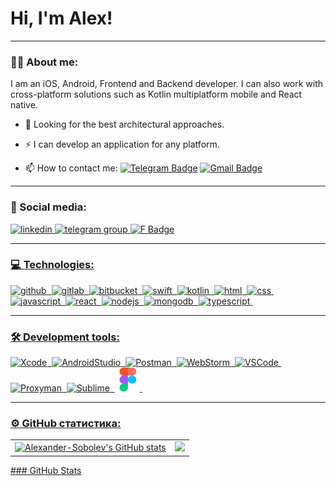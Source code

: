 # Hi, I'm Alex!

---

### :man_technologist: About me:

I am an iOS, Android, Frontend and Backend developer. I can also work with cross-platform solutions such as Kotlin multiplatform mobile and React native.

- :telescope: Looking for the best architectural approaches.

- :zap: I can develop an application for any platform.

- :mailbox: How to contact me: [![Telegram Badge](https://img.shields.io/badge/-sobolevalexander-blue?style=flat&logo=Telegram&logoColor=white)](https://t.me/Alexander_IOS_DEV) [![Gmail Badge](https://img.shields.io/badge/-Gmail-red?style=flat&logo=Gmail&logoColor=white)](mailto:sobolev.ios.developer@gmail.com)

---

### 🤝 Social media:

  <div id="badges">
    <a href="https://www.linkedin.com/in/aleksander-sobolev-ios-developer/" target="_blank">
      <img src="https://cdn-icons-png.flaticon.com/512/2504/2504799.png" width="40" height="40" alt="linkedin" />
    </a>
    <a href="https://t.me/Alexander_IOS_DEV" target="_blank">
      <img src="https://cdn-icons-png.flaticon.com/512/2111/2111646.png" width="40" height="40" alt="telegram group" />
    <a href="https://www.facebook.com/profile.php?id=100086559087040" target="_blank">
      <img src="https://cdn-icons-png.flaticon.com/512/5968/5968764.png" width="40" height="40" alt="F Badge"/>
  </div>

---

### 💻 Technologies:

<div>
  <img src="https://cdn-icons-png.flaticon.com/512/270/270798.png" title="github" alt="github" width="40" height="40"/>&nbsp
  <img src="https://cdn-icons-png.flaticon.com/512/5968/5968853.png" title="gitlab" alt="gitlab" width="40" height="40"/>&nbsp
  <img src="https://cdn-icons-png.flaticon.com/512/6125/6125001.png" title="bitbucket" alt="bitbucket" width="40" height="40"/>&nbsp
  <img src="https://cdn-icons-png.flaticon.com/512/668/668292.png" title="swift" alt="swift" width="40" height="40"/>&nbsp
  <img src="https://img.icons8.com/external-tal-revivo-color-tal-revivo/512/external-kotlin-a-cross-platform-statically-typed-general-purpose-programming-language-with-type-inference-logo-color-tal-revivo.png" title="kotlin" alt="kotlin" width="38" height="39"/>&nbsp
  <img src="https://cdn-icons-png.flaticon.com/128/1051/1051277.png" title="html" alt="html" width="40" height="40"/>&nbsp
  <img src="https://cdn-icons-png.flaticon.com/128/732/732190.png" title="css" alt="css" width="40" height="40"/>&nbsp
  <img src="https://cdn-icons-png.flaticon.com/512/1199/1199124.png" title="javascript" alt="javascript" width="40" height="40"/>&nbsp
  <img src="https://cdn-icons-png.flaticon.com/128/3459/3459528.png" title="react" alt="react" width="40" height="40"/>&nbsp
  <img src="https://www.javatpoint.com/js/nodejs/images/node-js-tutorial.png" title="nodejs" alt="nodejs" width="38" height="40"/>&nbsp
  <img src="https://img.icons8.com/color/512/mongodb.png" title="mongodb" alt="mongodb" width="42" height="42"/>&nbsp
  <img src="https://cdn-icons-png.flaticon.com/512/5968/5968381.png" title="typescript" alt="typescript" width="40" height="40"/>&nbsp;
</div>

---
      
 ### 🛠 Development tools:

<div>
  <img src="https://upload.wikimedia.org/wikipedia/en/5/56/Xcode_14_icon.png" title="Xcode" alt="Xcode" width="40" height="40"/>&nbsp;
  <img src="https://cdn.icon-icons.com/icons2/3053/PNG/512/android_studio_alt_macos_bigsur_icon_190395.png" title="AndroidStudio" alt="AndroidStudio" width="42" height="42"/>&nbsp;
  <img src="https://img.icons8.com/external-tal-revivo-color-tal-revivo/512/external-postman-is-the-only-complete-api-development-environment-logo-color-tal-revivo.png" title="Postman" alt="Postman" width="40" height="40"/>&nbsp;
  <img src="https://img.icons8.com/color/512/webstorm.png" title="WebStorm" alt="WebStorm" width="42" height="42"/>&nbsp;
  <img src="https://img.icons8.com/fluency/512/visual-studio.png" title="VSCode" alt="VSCode" width="40" height="40"/>&nbsp;
  <img src="https://res.cloudinary.com/crunchbase-production/image/upload/c_lpad,f_auto,q_auto:eco,dpr_1/gguu6mi2r2rzma7efuo9" title="Proxyman" alt="Proxyman" width="40" height="40"/>&nbsp;
  <img src="https://img.icons8.com/fluency/512/sublime-text.png" title="Sublime" alt="Sublime" width="42" height="42"/>&nbsp;
  <img src="https://github.com/devicons/devicon/blob/master/icons/figma/figma-original.svg" title="figma" alt="figma" width="40" height="38"/>&nbsp;
</div>

---
      
### ⚙️ GitHub статистика:

<table>
  <tr>
    <td>
      <a href="http://www.github.com/Alexander-Sobolev"><img src="https://github-readme-stats.vercel.app/api?username=Alexander-Sobolev&show_icons=true&hide=contribs&count_private=true&title_color=0891b2&text_color=ffffff&icon_color=0891b2&bg_color=1c1917&hide_border=true&show_icons=true" alt="Alexander-Sobolev's GitHub stats" /></a>
    </td>
    <td>
     <a href="http://www.github.com/Alexander-Sobolev"><img src="https://github-readme-streak-stats.herokuapp.com/?user=Alexander-Sobolev&stroke=ffffff&background=1c1917&ring=0891b2&fire=0891b2&currStreakNum=ffffff&currStreakLabel=0891b2&sideNums=ffffff&sideLabels=ffffff&dates=ffffff&hide_border=true" /></a>
    </td>
  </tr>
</table>
### GitHub Stats




